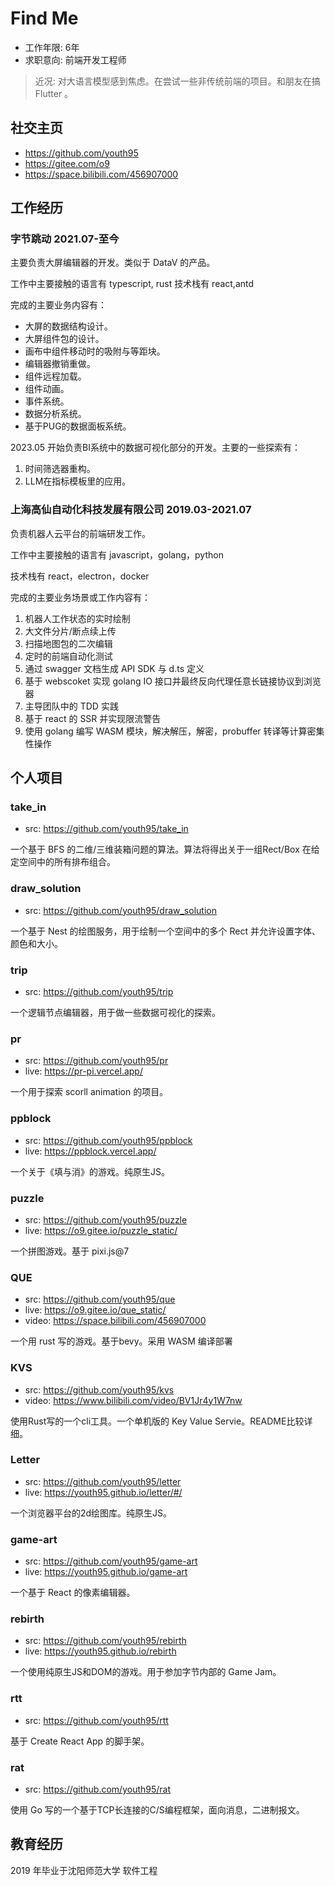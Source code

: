 # Find Me

- 工作年限: 6年
- 求职意向: 前端开发工程师

> 近况: 对大语言模型感到焦虑。在尝试一些非传统前端的项目。和朋友在搞 Flutter 。

## 社交主页
- https://github.com/youth95
- https://gitee.com/o9
- https://space.bilibili.com/456907000

## 工作经历

### 字节跳动 2021.07-至今

主要负责大屏编辑器的开发。类似于 DataV 的产品。

工作中主要接触的语言有 typescript, rust 
技术栈有 react,antd

完成的主要业务内容有：
- 大屏的数据结构设计。
- 大屏组件包的设计。
- 画布中组件移动时的吸附与等距块。
- 编辑器撤销重做。
- 组件远程加载。
- 组件动画。
- 事件系统。
- 数据分析系统。
- 基于PUG的数据面板系统。

2023.05 开始负责BI系统中的数据可视化部分的开发。主要的一些探索有：
1. 时间筛选器重构。
2. LLM在指标模板里的应用。

### 上海高仙自动化科技发展有限公司 2019.03-2021.07

负责机器人云平台的前端研发工作。

工作中主要接触的语言有 javascript，golang，python

技术栈有 react，electron，docker

完成的主要业务场景或工作内容有：
1. 机器人工作状态的实时绘制
2. 大文件分片/断点续上传
3. 扫描地图包的二次编辑
4. 定时的前端自动化测试
5. 通过 swagger 文档生成 API SDK 与 d.ts 定义
6. 基于 webscoket 实现 golang IO 接口并最终反向代理任意长链接协议到浏览器
7. 主导团队中的 TDD 实践
8. 基于 react 的 SSR 并实现限流警告
9. 使用 golang 编写 WASM 模块，解决解压，解密，probuffer 转译等计算密集性操作

## 个人项目

### take_in

- src: https://github.com/youth95/take_in

一个基于 BFS 的二维/三维装箱问题的算法。算法将得出关于一组Rect/Box 在给定空间中的所有排布组合。

### draw_solution

- src: https://github.com/youth95/draw_solution

一个基于 Nest 的绘图服务，用于绘制一个空间中的多个 Rect 并允许设置字体、颜色和大小。

### trip

- src: https://github.com/youth95/trip

一个逻辑节点编辑器，用于做一些数据可视化的探索。

### pr

- src: https://github.com/youth95/pr
- live: https://pr-pi.vercel.app/

一个用于探索 scorll animation 的项目。

### ppblock

- src: https://github.com/youth95/ppblock
- live: https://ppblock.vercel.app/

一个关于《填与消》的游戏。纯原生JS。

### puzzle

- src: https://github.com/youth95/puzzle
- live: https://o9.gitee.io/puzzle_static/

一个拼图游戏。基于 pixi.js@7

### QUE

- src: https://github.com/youth95/que
- live: https://o9.gitee.io/que_static/
- video: https://space.bilibili.com/456907000

一个用 rust 写的游戏。基于bevy。采用 WASM 编译部署

### KVS

- src: https://github.com/youth95/kvs
- video: https://www.bilibili.com/video/BV1Jr4y1W7nw

使用Rust写的一个cli工具。一个单机版的 Key Value Servie。README比较详细。

### Letter

- src: https://github.com/youth95/letter
- live: https://youth95.github.io/letter/#/

一个浏览器平台的2d绘图库。纯原生JS。

### game-art

- src: https://github.com/youth95/game-art
- live: https://youth95.github.io/game-art

一个基于 React 的像素编辑器。

### rebirth

- src: https://github.com/youth95/rebirth
- live: https://youth95.github.io/rebirth

一个使用纯原生JS和DOM的游戏。用于参加字节内部的 Game Jam。

### rtt

- src: https://github.com/youth95/rtt

基于 Create React App 的脚手架。

### rat

- src: https://github.com/youth95/rat

使用 Go 写的一个基于TCP长连接的C/S编程框架，面向消息，二进制报文。

## 教育经历

2019 年毕业于沈阳师范大学 软件工程
